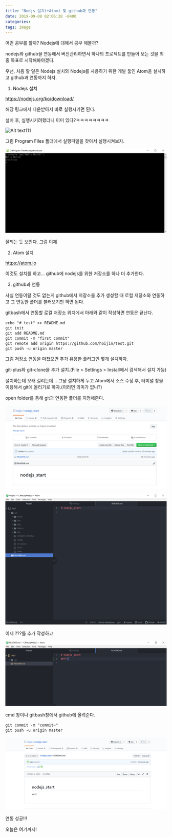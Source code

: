 ```yaml
---
title: "Nodjs 설치(+Atom) 및 github과 연동"
date: 2019-09-08 02:06:28 -0400
categories: 
tags: image
---
```

어떤 공부를 할까?
Nodejs에 대해서 공부 해볼까?

nodejs와 github을 연동해서 버전관리하면서 하나의 프로젝트를 만들어 보는 것을 최종 목표로 시작해봐야겠다.

우선, 처음 할 일은 Nodejs 설치와 Nodejs를 사용하기 위한 개발 툴인 Atom을 설치하고 github과 연동까지 하자.

1. Nodejs 설치

<https://nodejs.org/ko/download/> 

해당 링크에서 다운받아서 바로 실행시키면 된다.

설치 후, 실행시키려했더니 이미 있다?ㅋㅋㅋㅋㅋㅋㅋㅋ 

![Alt text111]('/docs/assets/images/nodejs_1.PNG')

그럼 Program Files 폴더에서 실행파일을 찾아서 실행시켜보자.

![Alt text](/docs/assets/images/nodejs_2.PNG)

잘되는 듯 보인다. 그럼 이제 

2. Atom 설치 

<https://atom.io>

이것도 설치를 하고... github에 nodejs를 위한 저장소를 하나 더 추가한다.

3. github과 연동

사실 연동이랄 것도 없는게 github에서 저장소를 추가 생성할 때 로컬 저장소와 연동하고 그 연동한 폴더를 불러오기만 하면 된다. 

gitbash에서 연동할 로컬 저장소 위치에서 아래와 같이 작성하면 연동은 끝난다.

<pre><code>echo "# test" >> README.md
git init
git add README.md
git commit -m "first commit"
git remote add origin https://github.com/hoijin/test.git
git push -u origin master
</code></pre>

그럼 저장소 연동을 마쳤으면 추가 유용한 플러그인 몇개 설치하자.

git-plus와 git-clone을 추가 설치.(File > Settings > Install에서 검색해서 설치 가능)

설치하는데 오래 걸리는데... 그냥 설치하게 두고 Atom에서 소스 수정 후, 터미널 창을 이용해서 git에 올리기로 하자.(이러면 의미가 없나?)

open folder를 통해 git과 연동한 폴더를 지정해준다.

![Alt text](/docs/assets/images/nodejs_4.PNG)

![Alt text](/docs/assets/images/nodejs_5.PNG)

이제 ???를 추가 작성하고

![Alt text](/docs/assets/images/nodejs_6.PNG)

cmd 창이나 gitbash창에서 github에 올려준다.

<pre><code>git commit -m "commit~"
git push -u origin master
</code></pre>


![Alt text](/docs/assets/images/nodejs_7.PNG)

연동 성공!!!

오늘은 여기까지!









